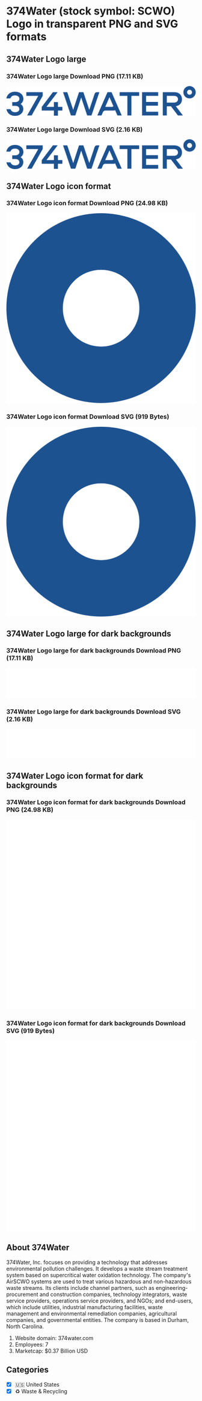 # 374Water (stock symbol: SCWO) Logo in transparent PNG and SVG formats

## 374Water Logo large

### 374Water Logo large Download PNG (17.11 KB)

![374Water Logo large Download PNG (17.11 KB)](/img/orig/SCWO_BIG-1392e7a7.png)

### 374Water Logo large Download SVG (2.16 KB)

![374Water Logo large Download SVG (2.16 KB)](/img/orig/SCWO_BIG-ad966b6a.svg)

## 374Water Logo icon format

### 374Water Logo icon format Download PNG (24.98 KB)

![374Water Logo icon format Download PNG (24.98 KB)](/img/orig/SCWO-eed69b8a.png)

### 374Water Logo icon format Download SVG (919 Bytes)

![374Water Logo icon format Download SVG (919 Bytes)](/img/orig/SCWO-ec827e22.svg)

## 374Water Logo large for dark backgrounds

### 374Water Logo large for dark backgrounds Download PNG (17.11 KB)

![374Water Logo large for dark backgrounds Download PNG (17.11 KB)](/img/orig/SCWO_BIG.D-e94435fb.png)

### 374Water Logo large for dark backgrounds Download SVG (2.16 KB)

![374Water Logo large for dark backgrounds Download SVG (2.16 KB)](/img/orig/SCWO_BIG.D-ccfddb60.svg)

## 374Water Logo icon format for dark backgrounds

### 374Water Logo icon format for dark backgrounds Download PNG (24.98 KB)

![374Water Logo icon format for dark backgrounds Download PNG (24.98 KB)](/img/orig/SCWO.D-4bf3b2e3.png)

### 374Water Logo icon format for dark backgrounds Download SVG (919 Bytes)

![374Water Logo icon format for dark backgrounds Download SVG (919 Bytes)](/img/orig/SCWO.D-2d3339a1.svg)

## About 374Water

374Water, Inc. focuses on providing a technology that addresses environmental pollution challenges. It develops a waste stream treatment system based on supercritical water oxidation technology. The company's AirSCWO systems are used to treat various hazardous and non-hazardous waste streams. Its clients include channel partners, such as engineering-procurement and construction companies, technology integrators, waste service providers, operations service providers, and NGOs; and end-users, which include utilities, industrial manufacturing facilities, waste management and environmental remediation companies, agricultural companies, and governmental entities. The company is based in Durham, North Carolina.

1. Website domain: 374water.com
2. Employees: 7
3. Marketcap: $0.37 Billion USD


## Categories
- [x] 🇺🇸 United States
- [x] ♻️ Waste & Recycling

